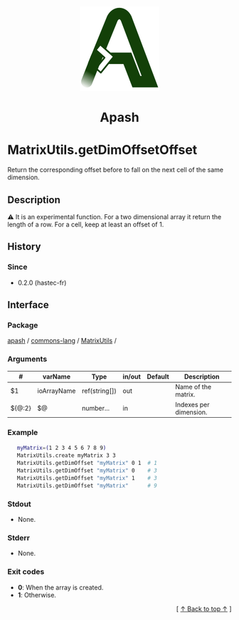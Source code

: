 
<div align='center' id='apash-top'>
  <a href='https://github.com/hastec-fr/apash'>
    <img alt='apash-logo' src='../../../../../../assets/apash-logo.svg'/>
  </a>

  # Apash
</div>


# MatrixUtils.getDimOffsetOffset
Return the corresponding offset before to fall on the next cell of the same dimension.
## Description
   ⚠️ It is an experimental function.
   For a two dimensional array it return the length of a row.
   For a cell, keep at least an offset of 1.

## History
### Since
  * 0.2.0 (hastec-fr)

## Interface
### Package
<!-- apash.packageBegin -->
[apash](../../../apash.md) / [commons-lang](../../commons-lang.md) / [MatrixUtils](../MatrixUtils.md) / 
<!-- apash.packageEnd -->

### Arguments
 | #      | varName        | Type          | in/out   | Default         | Description                          |
 |--------|----------------|---------------|----------|-----------------|--------------------------------------|
 | $1     | ioArrayName    | ref(string[]) | out      |                 | Name of the matrix.                  |
 | ${@:2} | $@             | number...     | in       |                 | Indexes per dimension.               |

### Example
 ```bash
    myMatrix=(1 2 3 4 5 6 7 8 9)
    MatrixUtils.create myMatrix 3 3
    MatrixUtils.getDimOffset "myMatrix" 0 1  # 1
    MatrixUtils.getDimOffset "myMatrix" 0    # 3
    MatrixUtils.getDimOffset "myMatrix" 1    # 3
    MatrixUtils.getDimOffset "myMatrix"      # 9
 ```

### Stdout
  * None.
### Stderr
  * None.

### Exit codes
  * **0**: When the array is created.
  * **1**: Otherwise.

  <div align='right'>[ <a href='#apash-top'>↑ Back to top ↑</a> ]</div>


